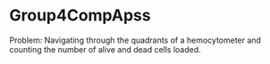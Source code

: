 # Group4CompApss
Problem: Navigating through the quadrants of a hemocytometer and counting the number of alive and dead cells loaded. 
